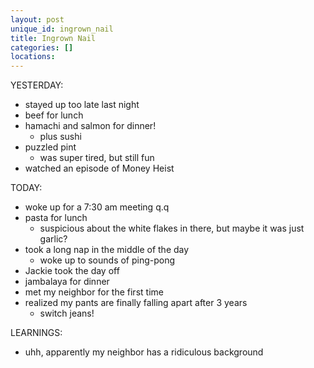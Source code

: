 ```yaml
---
layout: post
unique_id: ingrown_nail
title: Ingrown Nail
categories: []
locations: 
---
```


YESTERDAY:
* stayed up too late last night
* beef for lunch
* hamachi and salmon for dinner!
  * plus sushi
* puzzled pint
  * was super tired, but still fun
* watched an episode of Money Heist

TODAY:
* woke up for a 7:30 am meeting q.q
* pasta for lunch
  * suspicious about the white flakes in there, but maybe it was just garlic?
* took a long nap in the middle of the day
  * woke up to sounds of ping-pong
* Jackie took the day off
* jambalaya for dinner
* met my neighbor for the first time
* realized my pants are finally falling apart after 3 years
  * switch jeans!

LEARNINGS:
* uhh, apparently my neighbor has a ridiculous background
